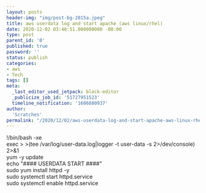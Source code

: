 ```yaml
---
layout: posts
header-img: "img/post-bg-2015a.jpeg"
title: aws userdata log and start apache (aws linux/rhel)
date: 2020-12-02 03:48:51.000000000 -08:00
type: post
parent_id: '0'
published: true
password: ''
status: publish
categories:
- aws
- Tech
tags: []
meta:
  _last_editor_used_jetpack: block-editor
  _publicize_job_id: '51727951523'
  timeline_notification: '1606880937'
author:
  'Scratches'
permalink: "/2020/12/02/aws-userdata-log-and-start-apache-aws-linux-rhel/"
---
```


<p>!/bin/bash -xe<br />exec &gt; &gt;(tee /var/log/user-data.log|logger -t user-data -s 2&gt;/dev/console) 2&gt;&amp;1<br />yum -y update<br />echo "#### USERDATA START ####"<br />sudo yum install httpd -y<br />sudo systemctl start httpd.service<br />sudo systemctl enable httpd.service</p>

